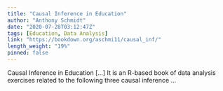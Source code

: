 ```yaml
---
title: "Causal Inference in Education"
author: "Anthony Schmidt"
date: "2020-07-28T03:12:47Z"
tags: [Education, Data Analysis]
link: "https://bookdown.org/aschmi11/causal_inf/"
length_weight: "19%"
pinned: false
---
```


Causal Inference in Education [...] It is an R-based book of data analysis exercises related to the following three causal inference ...
